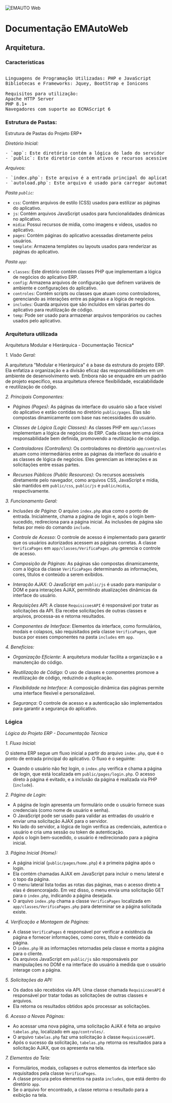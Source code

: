 ![EMAUTO Web](https://www.emsoft.inf.br/wp-content/uploads/2018/08/logo_horizontal_160x40.png)
# Documentação EMAutoWeb
## Arquitetura.



### Características
<pre> 
Linguagens de Programação Utilizadas: PHP e JavaScript
Bibliotecas e Frameworks: Jquey, BootStrap e Ionicons

Requisitos para utilização:
Apache HTTP Server
PHP 8.1+
Navegadores com suporte ao ECMAScript 6
</pre>


### Estrutura de Pastas:

Estrutura de Pastas do Projeto ERP*

*Diretório Inicial:*
<pre>
- `app`: Este diretório contém a lógica do lado do servidor do aplicativo ERP.
- `public`: Este diretório contém ativos e recursos acessíveis diretamente pelo navegador.
</pre>
*Arquivos:*
<pre>
- `index.php`: Este arquivo é a entrada principal do aplicativo ERP e é responsável por iniciar o aplicativo.
- `autoload.php`: Este arquivo é usado para carregar automaticamente classes e recursos do aplicativo.
</pre>
*Pasta `public`:*
- `css`: Contém arquivos de estilo (CSS) usados para estilizar as páginas do aplicativo.
- `js`: Contém arquivos JavaScript usados para funcionalidades dinâmicas no aplicativo.
- `midia`: Possui recursos de mídia, como imagens e vídeos, usados no aplicativo.
- `pages`: Contém páginas do aplicativo acessadas diretamente pelos usuários.
- `template`: Armazena templates ou layouts usados para renderizar as páginas do aplicativo.

*Pasta `app`:*
- `classes`: Este diretório contém classes PHP que implementam a lógica de negócios do aplicativo ERP.
- `config`: Armazena arquivos de configuração que definem variáveis de ambiente e configurações do aplicativo.
- `controles`: Contém scripts ou classes que atuam como controladores, gerenciando as interações entre as páginas e a lógica de negócios.
- `includes`: Guarda arquivos que são incluídos em várias partes do aplicativo para reutilização de código.
- `temp`: Pode ser usado para armazenar arquivos temporários ou caches usados pelo aplicativo.

### Arquitetura utilizada

Arquitetura Modular e Hierárquica - Documentação Técnica*

*1. Visão Geral:*

A arquitetura "Modular e Hierárquica" é a base da estrutura do projeto ERP. Ela enfatiza a organização e a divisão eficaz das responsabilidades em um ambiente de desenvolvimento web. Embora não se enquadre em um padrão de projeto específico, essa arquitetura oferece flexibilidade, escalabilidade e reutilização de código.

*2. Principais Componentes:*

- *Páginas (Pages)*: As páginas da interface do usuário são a face visível do aplicativo e estão contidas no diretório `public/pages`. Elas são compostas dinamicamente com base nas necessidades do usuário.

- *Classes de Lógica (Logic Classes)*: As classes PHP em `app/classes` implementam a lógica de negócios do ERP. Cada classe tem uma única responsabilidade bem definida, promovendo a reutilização de código.

- *Controladores (Controllers)*: Os controladores no diretório `app/controles` atuam como intermediários entre as páginas da interface do usuário e as classes de lógica de negócios. Eles gerenciam as interações e as solicitações entre essas partes.

- *Recursos Públicos (Public Resources)*: Os recursos acessíveis diretamente pelo navegador, como arquivos CSS, JavaScript e mídia, são mantidos em `public/css`, `public/js` e `public/midia`, respectivamente.

*3. Funcionamento Geral:*

- *Inclusões de Página*: O arquivo `index.php` atua como o ponto de entrada. Inicialmente, chama a página de login e, após o login bem-sucedido, redireciona para a página inicial. As inclusões de página são feitas por meio do comando `include`.

- *Controle de Acesso*: O controle de acesso é implementado para garantir que os usuários autorizados acessem as páginas corretas. A classe `VerificaPages` em `app/classes/VerificaPages.php` gerencia o controle de acesso.

- *Composição de Páginas*: As páginas são compostas dinamicamente, com a lógica da classe `VerificaPages` determinando as informações, cores, títulos e conteúdo a serem exibidos.

- *Interação AJAX*: O JavaScript em `public/js` é usado para manipular o DOM e para interações AJAX, permitindo atualizações dinâmicas da interface do usuário.

- *Requisições API*: A classe `RequisicoesAPI` é responsável por tratar as solicitações da API. Ela recebe solicitações de outras classes e arquivos, processa-as e retorna resultados.

- *Componentes de Interface*: Elementos da interface, como formulários, modais e colapsos, são requisitados pela classe `VerificaPages`, que busca por esses componentes na pasta `includes` em `app`.

*4. Benefícios:*

- *Organização Eficiente*: A arquitetura modular facilita a organização e a manutenção do código.

- *Reutilização de Código*: O uso de classes e componentes promove a reutilização de código, reduzindo a duplicação.

- *Flexibilidade na Interface*: A composição dinâmica das páginas permite uma interface flexível e personalizável.

- *Segurança*: O controle de acesso e a autenticação são implementados para garantir a segurança do aplicativo.


### Lógica

*Lógica do Projeto ERP - Documentação Técnica*

*1. Fluxo Inicial:*

O sistema ERP segue um fluxo inicial a partir do arquivo `index.php`, que é o ponto de entrada principal do aplicativo. O fluxo é o seguinte:

- Quando o usuário não fez login, o `index.php` verifica e chama a página de login, que está localizada em `public/pages/login.php`. O acesso direto à página é evitado, e a inclusão da página é realizada via PHP (`include`).

*2. Página de Login:*

- A página de login apresenta um formulário onde o usuário fornece suas credenciais (como nome de usuário e senha).
- O JavaScript pode ser usado para validar as entradas do usuário e enviar uma solicitação AJAX para o servidor.
- No lado do servidor, a lógica de login verifica as credenciais, autentica o usuário e cria uma sessão ou token de autenticação.
- Após o login bem-sucedido, o usuário é redirecionado para a página inicial.

*3. Página Inicial (Home):*

- A página inicial (`public/pages/home.php`) é a primeira página após o login.
- Ela contém chamadas AJAX em JavaScript para incluir o menu lateral e o topo da página.
- O menu lateral lista todas as rotas das páginas, mas o acesso direto a elas é desencorajado. Em vez disso, o menu envia uma solicitação GET para o `index.php`, indicando a página desejada.
- O arquivo `index.php` chama a classe `VerificaPages` localizada em `app/classes/VerificaPages.php` para determinar se a página solicitada existe.

*4. Verificação e Montagem de Páginas:*

- A classe `VerificaPages` é responsável por verificar a existência da página e fornecer informações, como cores, título e conteúdo da página.
- O `index.php` lê as informações retornadas pela classe e monta a página para o cliente.
- Os arquivos JavaScript em `public/js` são responsáveis por manipulações no DOM e na interface do usuário à medida que o usuário interage com a página.

*5. Solicitações da API:*

- Os dados são recebidos via API. Uma classe chamada `RequisicoesAPI` é responsável por tratar todas as solicitações de outras classes e arquivos.
- Ela retorna os resultados obtidos após processar as solicitações.

*6. Acesso a Novas Páginas:*

- Ao acessar uma nova página, uma solicitação AJAX é feita ao arquivo `tabelas.php`, localizado em `app/controles/`.
- O arquivo `tabelas.php` faz uma solicitação à classe `RequisicoesAPI`.
- Após o sucesso da solicitação, `tabelas.php` retorna os resultados para a solicitação AJAX, que os apresenta na tela.

*7. Elementos da Tela:*

- Formulários, modais, collapses e outros elementos da interface são requisitados pela classe `VerificaPages`.
- A classe procura pelos elementos na pasta `includes`, que está dentro do diretório `app`.
- Se o arquivo for encontrado, a classe retorna o resultado para a exibição na tela.




